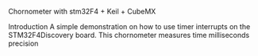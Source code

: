 Chornometer with stm32F4 + Keil + CubeMX


Introduction
A simple demonstration on how to use timer interrupts on the STM32F4Discovery board.
This chornometer measures time milliseconds precision
